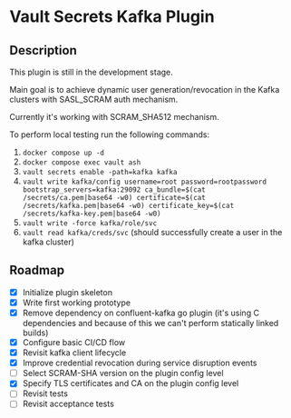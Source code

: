 # Vault Secrets Kafka Plugin

## Description

This plugin is still in the development stage.

Main goal is to achieve dynamic user generation/revocation in the Kafka clusters
with SASL_SCRAM auth mechanism.

Currently it's working with SCRAM_SHA512 mechanism.

To perform local testing run the following commands:

1. `docker compose up -d`
2. `docker compose exec vault ash`
3. `vault secrets enable -path=kafka kafka`
4. `vault write kafka/config username=root password=rootpassword bootstrap_servers=kafka:29092 ca_bundle=$(cat /secrets/ca.pem|base64 -w0) certificate=$(cat /secrets/kafka.pem|base64 -w0) certificate_key=$(cat /secrets/kafka-key.pem|base64 -w0)`
5. `vault write -force kafka/role/svc`
6. `vault read kafka/creds/svc` (should successfully create a user in the kafka
   cluster)

## Roadmap

- [x] Initialize plugin skeleton
- [x] Write first working prototype
- [x] Remove dependency on confluent-kafka go plugin (it's using C dependencies
      and because of this we can't perform statically linked builds)
- [x] Configure basic CI/CD flow
- [x] Revisit kafka client lifecycle
- [x] Improve credential revocation during service disruption events
- [ ] Select SCRAM-SHA version on the plugin config level
- [x] Specify TLS certificates and CA on the plugin config level
- [ ] Revisit tests
- [ ] Revisit acceptance tests
